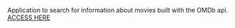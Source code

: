 Application to search for information about movies built with the OMDb api.
<a href="https://felipesds23.github.io/Movie-Search-App/">ACCESS HERE</a>